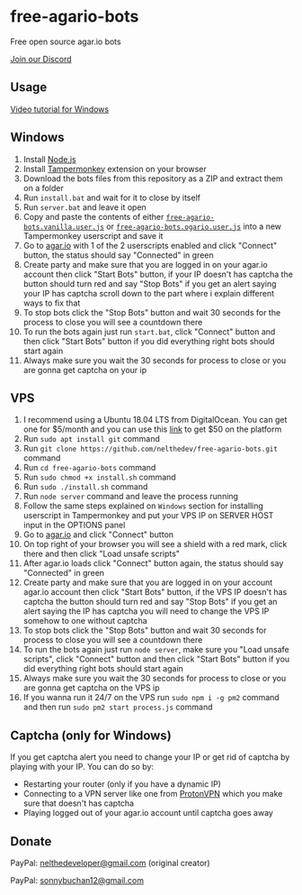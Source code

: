 # free-agario-bots
Free open source agar.io bots

[Join our Discord](https://discord.gg/SDMNEcJ)

## Usage
[Video tutorial for Windows](https://www.youtube.com/watch?v=TkihvNIpiTw)

Windows
-------
1. Install [Node.js](https://nodejs.org)
2. Install [Tampermonkey](https://chrome.google.com/webstore/detail/tampermonkey/dhdgffkkebhmkfjojejmpbldmpobfkfo) extension on your browser
3. Download the bots files from this repository as a ZIP and extract them on a folder
4. Run `install.bat` and wait for it to close by itself
5. Run `server.bat` and leave it open
6. Copy and paste the contents of either [`free-agario-bots.vanilla.user.js`](https://github.com/nelthedev/free-agario-bots/blob/master/free-agario-bots.vanilla.user.js) or [`free-agario-bots.ogario.user.js`](https://github.com/nelthedev/free-agario-bots/blob/master/free-agario-bots.ogario.user.js) into a new Tampermonkey userscript and save it
7. Go to [agar.io](https://agar.io) with 1 of the 2 userscripts enabled and click "Connect" button, the status should say "Connected" in green
8. Create party and make sure that you are logged in on your agar.io account then click "Start Bots" button, if your IP doesn't has captcha the button should turn red and say "Stop Bots" if you get an alert saying your IP has captcha scroll down to the part where i explain different ways to fix that
9. To stop bots click the "Stop Bots" button and wait 30 seconds for the process to close you will see a countdown there
10. To run the bots again just run `start.bat`, click "Connect" button and then click "Start Bots" button if you did everything right bots should start again
11. Always make sure you wait the 30 seconds for process to close or you are gonna get captcha on your ip

VPS
-------
1. I recommend using a Ubuntu 18.04 LTS from DigitalOcean. You can get one for $5/month and you can use this [link](https://m.do.co/c/fa7a805f6e60) to get $50 on the platform
2. Run `sudo apt install git` command
3. Run `git clone https://github.com/nelthedev/free-agario-bots.git` command
4. Run `cd free-agario-bots` command
5. Run `sudo chmod +x install.sh` command
6. Run `sudo ./install.sh` command
7. Run `node server` command and leave the process running
8. Follow the same steps explained on `Windows` section for installing userscript in Tampermonkey and put your VPS IP on SERVER HOST input in the OPTIONS panel
9. Go to [agar.io](https://agar.io) and click "Connect" button
10. On top right of your browser you will see a shield with a red mark, click there and then click "Load unsafe scripts"
11. After agar.io loads click "Connect" button again, the status should say "Connected" in green
12. Create party and make sure that you are logged in on your account agar.io account then click "Start Bots" button, if the VPS IP doesn't has captcha the button should turn red and say "Stop Bots" if you get an alert saying the IP has captcha you will need to change the VPS IP somehow to one without captcha
13. To stop bots click the "Stop Bots" button and wait 30 seconds for process to close you will see a countdown there
14. To run the bots again just run `node server`, make sure you "Load unsafe scripts", click "Connect" button and then click "Start Bots" button if you did everything right bots should start again
15. Always make sure you wait the 30 seconds for process to close or you are gonna get captcha on the VPS ip
16. If you wanna run it 24/7 on the VPS run `sudo npm i -g pm2` command and then run `sudo pm2 start process.js` command


## Captcha (only for Windows)
If you get captcha alert you need to change your IP or get rid of captcha by playing with your IP. You can do so by:
- Restarting your router (only if you have a dynamic IP)
- Connecting to a VPN server like one from [ProtonVPN](https://protonvpn.com) which you make sure that doesn't has captcha
- Playing logged out of your agar.io account until captcha goes away

## Donate
PayPal: nelthedeveloper@gmail.com (original creator) 

PayPal: sonnybuchan12@gmail.com

